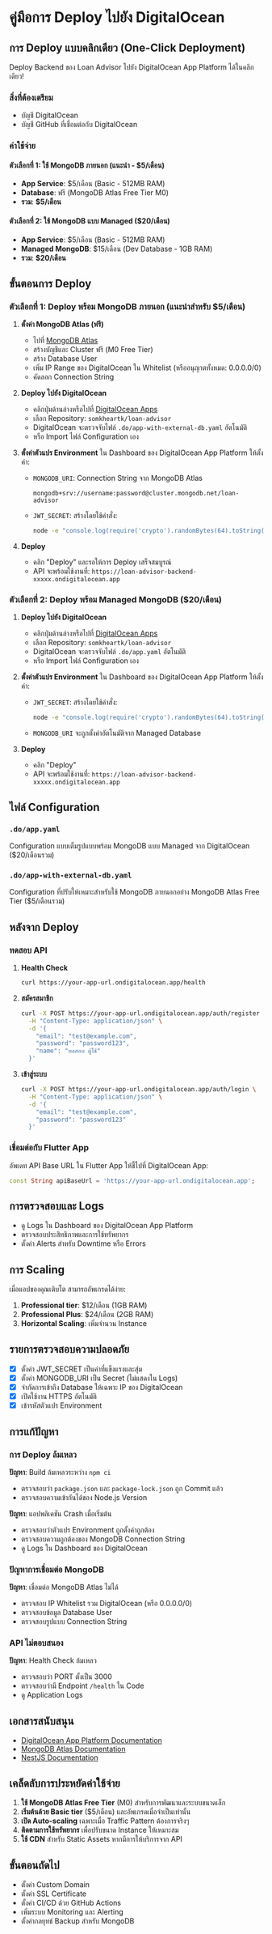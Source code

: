 # คู่มือการ Deploy ไปยัง DigitalOcean

## การ Deploy แบบคลิกเดียว (One-Click Deployment)

Deploy Backend ของ Loan Advisor ไปยัง DigitalOcean App Platform ได้ในคลิกเดียว!

### สิ่งที่ต้องเตรียม
- บัญชี DigitalOcean
- บัญชี GitHub ที่เชื่อมต่อกับ DigitalOcean

### ค่าใช้จ่าย

#### ตัวเลือกที่ 1: ใช้ MongoDB ภายนอก (แนะนำ - $5/เดือน)
- **App Service**: $5/เดือน (Basic - 512MB RAM)
- **Database**: ฟรี (MongoDB Atlas Free Tier M0)
- **รวม**: **$5/เดือน**

#### ตัวเลือกที่ 2: ใช้ MongoDB แบบ Managed ($20/เดือน)
- **App Service**: $5/เดือน (Basic - 512MB RAM)
- **Managed MongoDB**: $15/เดือน (Dev Database - 1GB RAM)
- **รวม**: **$20/เดือน**

## ขั้นตอนการ Deploy

### ตัวเลือกที่ 1: Deploy พร้อม MongoDB ภายนอก (แนะนำสำหรับ $5/เดือน)

1. **ตั้งค่า MongoDB Atlas (ฟรี)**
   - ไปที่ [MongoDB Atlas](https://www.mongodb.com/cloud/atlas)
   - สร้างบัญชีและ Cluster ฟรี (M0 Free Tier)
   - สร้าง Database User
   - เพิ่ม IP Range ของ DigitalOcean ใน Whitelist (หรืออนุญาตทั้งหมด: 0.0.0.0/0)
   - คัดลอก Connection String

2. **Deploy ไปยัง DigitalOcean**
   - คลิกปุ่มด้านล่างหรือไปที่ [DigitalOcean Apps](https://cloud.digitalocean.com/apps/new)
   - เลือก Repository: `somkheartk/loan-advisor`
   - DigitalOcean จะตรวจจับไฟล์ `.do/app-with-external-db.yaml` อัตโนมัติ
   - หรือ Import ไฟล์ Configuration เอง

3. **ตั้งค่าตัวแปร Environment**
   ใน Dashboard ของ DigitalOcean App Platform ให้ตั้งค่า:
   - `MONGODB_URI`: Connection String จาก MongoDB Atlas
     ```
     mongodb+srv://username:password@cluster.mongodb.net/loan-advisor
     ```
   - `JWT_SECRET`: สร้างโดยใช้คำสั่ง:
     ```bash
     node -e "console.log(require('crypto').randomBytes(64).toString('hex'))"
     ```

4. **Deploy**
   - คลิก "Deploy" และรอให้การ Deploy เสร็จสมบูรณ์
   - API จะพร้อมใช้งานที่: `https://loan-advisor-backend-xxxxx.ondigitalocean.app`

### ตัวเลือกที่ 2: Deploy พร้อม Managed MongoDB ($20/เดือน)

1. **Deploy ไปยัง DigitalOcean**
   - คลิกปุ่มด้านล่างหรือไปที่ [DigitalOcean Apps](https://cloud.digitalocean.com/apps/new)
   - เลือก Repository: `somkheartk/loan-advisor`
   - DigitalOcean จะตรวจจับไฟล์ `.do/app.yaml` อัตโนมัติ
   - หรือ Import ไฟล์ Configuration เอง

2. **ตั้งค่าตัวแปร Environment**
   ใน Dashboard ของ DigitalOcean App Platform ให้ตั้งค่า:
   - `JWT_SECRET`: สร้างโดยใช้คำสั่ง:
     ```bash
     node -e "console.log(require('crypto').randomBytes(64).toString('hex'))"
     ```
   - `MONGODB_URI` จะถูกตั้งค่าอัตโนมัติจาก Managed Database

3. **Deploy**
   - คลิก "Deploy"
   - API จะพร้อมใช้งานที่: `https://loan-advisor-backend-xxxxx.ondigitalocean.app`

## ไฟล์ Configuration

### `.do/app.yaml`
Configuration แบบเต็มรูปแบบพร้อม MongoDB แบบ Managed จาก DigitalOcean ($20/เดือนรวม)

### `.do/app-with-external-db.yaml`
Configuration ที่ปรับให้เหมาะสำหรับใช้ MongoDB ภายนอกอย่าง MongoDB Atlas Free Tier ($5/เดือนรวม)

## หลังจาก Deploy

### ทดสอบ API

1. **Health Check**
   ```bash
   curl https://your-app-url.ondigitalocean.app/health
   ```

2. **สมัครสมาชิก**
   ```bash
   curl -X POST https://your-app-url.ondigitalocean.app/auth/register \
     -H "Content-Type: application/json" \
     -d '{
       "email": "test@example.com",
       "password": "password123",
       "name": "ทดสอบ ผู้ใช้"
     }'
   ```

3. **เข้าสู่ระบบ**
   ```bash
   curl -X POST https://your-app-url.ondigitalocean.app/auth/login \
     -H "Content-Type: application/json" \
     -d '{
       "email": "test@example.com",
       "password": "password123"
     }'
   ```

### เชื่อมต่อกับ Flutter App

อัพเดท API Base URL ใน Flutter App ให้ชี้ไปที่ DigitalOcean App:

```dart
const String apiBaseUrl = 'https://your-app-url.ondigitalocean.app';
```

## การตรวจสอบและ Logs

- ดู Logs ใน Dashboard ของ DigitalOcean App Platform
- ตรวจสอบประสิทธิภาพและการใช้ทรัพยากร
- ตั้งค่า Alerts สำหรับ Downtime หรือ Errors

## การ Scaling

เมื่อแอปของคุณเติบโต สามารถอัพเกรดได้ง่าย:

1. **Professional tier**: $12/เดือน (1GB RAM)
2. **Professional Plus**: $24/เดือน (2GB RAM)
3. **Horizontal Scaling**: เพิ่มจำนวน Instance

## รายการตรวจสอบความปลอดภัย

- [x] ตั้งค่า JWT_SECRET เป็นค่าที่แข็งแรงและสุ่ม
- [x] ตั้งค่า MONGODB_URI เป็น Secret (ไม่แสดงใน Logs)
- [x] จำกัดการเข้าถึง Database ให้เฉพาะ IP ของ DigitalOcean
- [x] เปิดใช้งาน HTTPS อัตโนมัติ
- [x] เข้ารหัสตัวแปร Environment

## การแก้ปัญหา

### การ Deploy ล้มเหลว

**ปัญหา**: Build ล้มเหลวระหว่าง `npm ci`
- ตรวจสอบว่า `package.json` และ `package-lock.json` ถูก Commit แล้ว
- ตรวจสอบความเข้ากันได้ของ Node.js Version

**ปัญหา**: แอปพลิเคชัน Crash เมื่อเริ่มต้น
- ตรวจสอบว่าตัวแปร Environment ถูกตั้งค่าถูกต้อง
- ตรวจสอบความถูกต้องของ MongoDB Connection String
- ดู Logs ใน Dashboard ของ DigitalOcean

### ปัญหาการเชื่อมต่อ MongoDB

**ปัญหา**: เชื่อมต่อ MongoDB Atlas ไม่ได้
- ตรวจสอบ IP Whitelist รวม DigitalOcean (หรือ 0.0.0.0/0)
- ตรวจสอบข้อมูล Database User
- ตรวจสอบรูปแบบ Connection String

### API ไม่ตอบสนอง

**ปัญหา**: Health Check ล้มเหลว
- ตรวจสอบว่า PORT ตั้งเป็น 3000
- ตรวจสอบว่ามี Endpoint `/health` ใน Code
- ดู Application Logs

## เอกสารสนับสนุน

- [DigitalOcean App Platform Documentation](https://docs.digitalocean.com/products/app-platform/)
- [MongoDB Atlas Documentation](https://docs.atlas.mongodb.com/)
- [NestJS Documentation](https://docs.nestjs.com/)

## เคล็ดลับการประหยัดค่าใช้จ่าย

1. **ใช้ MongoDB Atlas Free Tier** (M0) สำหรับการพัฒนาและระบบขนาดเล็ก
2. **เริ่มต้นด้วย Basic tier** ($5/เดือน) และอัพเกรดเมื่อจำเป็นเท่านั้น
3. **เปิด Auto-scaling** เฉพาะเมื่อ Traffic Pattern ต้องการจริงๆ
4. **ติดตามการใช้ทรัพยากร** เพื่อปรับขนาด Instance ให้เหมาะสม
5. **ใช้ CDN** สำหรับ Static Assets หากมีการให้บริการจาก API

## ขั้นตอนถัดไป

- ตั้งค่า Custom Domain
- ตั้งค่า SSL Certificate
- ตั้งค่า CI/CD ด้วย GitHub Actions
- เพิ่มระบบ Monitoring และ Alerting
- ตั้งค่ากลยุทธ์ Backup สำหรับ MongoDB
